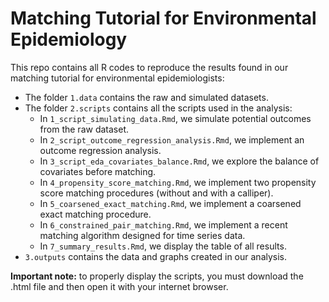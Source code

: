 # Matching Tutorial for Environmental Epidemiology

This repo contains all R codes to reproduce the results found in our matching tutorial for environmental epidemiologists:

* The folder `1.data` contains the raw and simulated datasets.
* The folder `2.scripts` contains all the scripts used in the analysis:
  * In `1_script_simulating_data.Rmd`, we simulate potential outcomes from the raw dataset.
  * In `2_script_outcome_regression_analysis.Rmd`, we implement an outcome regression analysis.
  * In `3_script_eda_covariates_balance.Rmd`, we explore the balance of covariates before matching.
  * In `4_propensity_score_matching.Rmd`, we implement two propensity score matching procedures (without and with a calliper).
  * In `5_coarsened_exact_matching.Rmd`, we implement a coarsened exact matching procedure.
  * In `6_constrained_pair_matching.Rmd`, we implement a recent matching algorithm designed for time series data.
  * In `7_summary_results.Rmd`, we display the table of all results.
* `3.outputs` contains the data and graphs created in our analysis.

**Important note:** to properly display the scripts, you must download the .html file and then open it with your internet browser.


